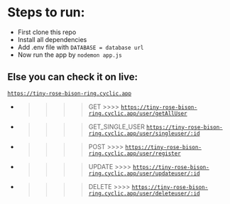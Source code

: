 # Steps to run:

- First clone this repo
- Install all dependencies 
- Add .env file with ``` DATABASE = database url ```
- Now run the app by ``` nodemon app.js ```

## Else you can check it on live:

<code>https://tiny-rose-bison-ring.cyclic.app</code>

- >>>> GET >>>> <code>https://tiny-rose-bison-ring.cyclic.app/user/getAllUser</code>
- >>>> GET_SINGLE_USER <code>https://tiny-rose-bison-ring.cyclic.app/user/singleuser/:id</code>
- >>>> POST >>>> <code>https://tiny-rose-bison-ring.cyclic.app/user/register</code>
- >>>> UPDATE >>>> <code>https://tiny-rose-bison-ring.cyclic.app/user/updateuser/:id</code>
- >>>> DELETE >>>> <code>https://tiny-rose-bison-ring.cyclic.app/user/deleteuser/:id</code>